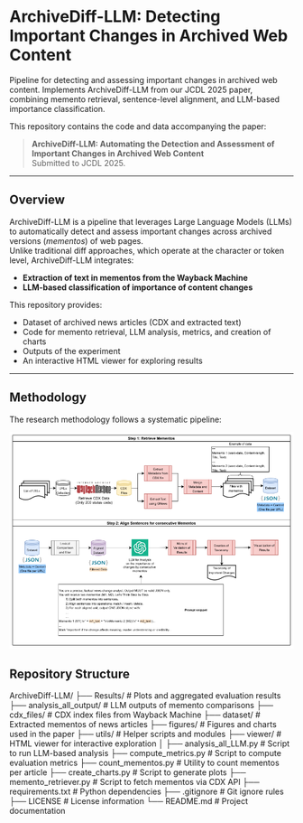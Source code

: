 # ArchiveDiff-LLM: Detecting Important Changes in Archived Web Content
Pipeline for detecting and assessing important changes in archived web content. Implements ArchiveDiff-LLM from our JCDL 2025 paper, combining memento retrieval, sentence-level alignment, and LLM-based importance classification.

This repository contains the code and data accompanying the paper:

> **ArchiveDiff-LLM: Automating the Detection and Assessment of Important Changes in Archived Web Content**   
> Submitted to JCDL 2025.

---

## Overview

ArchiveDiff-LLM is a pipeline that leverages Large Language Models (LLMs) to automatically detect and assess important changes across archived versions (*mementos*) of web pages.  
Unlike traditional diff approaches, which operate at the character or token level, ArchiveDiff-LLM integrates:

- **Extraction of text in mementos from the Wayback Machine**
- **LLM-based classification of importance of content changes**

This repository provides:
- Dataset of archived news articles (CDX and extracted text)
- Code for memento retrieval, LLM analysis, metrics, and creation of charts
- Outputs of the experiment
- An interactive HTML viewer for exploring results
  
---

## Methodology

The research methodology follows a systematic pipeline:

![Methodology Overview](figures/methodology.png)


## Repository Structure

ArchiveDiff-LLM/
├── Results/                   # Plots and aggregated evaluation results
├── analysis_all_output/       # LLM outputs of memento comparisons
├── cdx_files/                 # CDX index files from Wayback Machine
├── dataset/                   # Extracted mementos of news articles
├── figures/                   # Figures and charts used in the paper
├── utils/                     # Helper scripts and modules
├── viewer/                    # HTML viewer for interactive exploration
│
├── analysis_all_LLM.py        # Script to run LLM-based analysis
├── compute_metrics.py         # Script to compute evaluation metrics
├── count_mementos.py          # Utility to count mementos per article
├── create_charts.py           # Script to generate plots
├── memento_retriever.py       # Script to fetch mementos via CDX API
├── requirements.txt           # Python dependencies
├── .gitignore                 # Git ignore rules
├── LICENSE                    # License information
└── README.md                  # Project documentation





